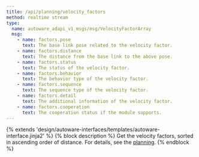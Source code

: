 ```yaml
---
title: /api/planning/velocity_factors
method: realtime stream
type:
  name: autoware_adapi_v1_msgs/msg/VelocityFactorArray
  msg:
    - name: factors.pose
      text: The base link pose related to the velocity factor.
    - name: factors.distance
      text: The distance from the base link to the above pose.
    - name: factors.status
      text: The status of the velocity factor.
    - name: factors.behavior
      text: The behavior type of the velocity factor.
    - name: factors.sequence
      text: The sequence type of the velocity factor.
    - name: factors.detail
      text: The additional information of the velocity factor.
    - name: factors.cooperation
      text: The cooperation status if the module supports.
---
```


{% extends 'design/autoware-interfaces/templates/autoware-interface.jinja2' %}
{% block description %}
Get the velocity factors, sorted in ascending order of distance.
For details, see the [planning](./index.md).
{% endblock %}
